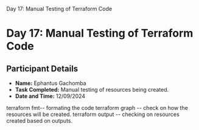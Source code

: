 Day 17: Manual Testing of Terraform Code

# Day 17: Manual Testing of Terraform Code
## Participant Details

- **Name:** Ephantus Gachomba
- **Task Completed:**  Manual testing of resources being created.
- **Date and Time:** 12/09/2024 


terraform fmt-- formating the code 
terraform graph -- check on how the resources will be created.
terraform output -- checking on resources created based on outputs.
